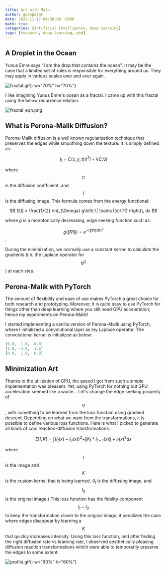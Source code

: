 ```yaml
---
title: Art with Math
author: gozepolat
date: 2022-11-17 04:30:00 -0500
math: true
categories: [Artificial Intelligence, Deep Learning]
tags: [research, deep learning, phd]
---
```


## A Droplet in the Ocean

Yunus Emre says "I am the drop that contains the ocean".  It may be the case that a limited set of rules is responsible for everything around us. They may apply in various scales over and over again.  

![fractal.gif]({{site.baseurl}}/assets/img/fractal.gif?raw=True){: w="70%" h="70%"}

I like imagining Yunus Emre's ocean as a fractal. I came up with this fractal using the below recurrence relation:

![fractal_eqn.png]({{site.baseurl}}/assets/img/fractal_eqn.png)

## What is Perona-Malik Diffusion?

Perona-Malik diffusion is a well known regularization technique that preserves the edges while smoothing down the texture.
It is simply defined as:

$$ I_t = C(x,y,t) \nabla ^2I + \nabla C . \nabla I $$

where $$ C $$ is the diffusion coefficient, and $$ I $$ is the diffusing image. This formula comes from the energy functional:

$$ E[I] = \frac{1}{2} \int_{\Omega} g\left( \| \nabla I(x)\|^2 \right)\, dx $$

where $g$ is a monotonically decreasing, edge seeking function such as:

$$ g\left(\|\nabla I\|\right) = e^{-\left(\|\nabla I\| / K\right)^2} $$.

During the minimization, we normally use a constant kernel to calculate the gradients (i.e. the Laplace operator for $$ \nabla ^2 $$) at each step.

## Perona-Malik with PyTorch

The amount of flexibility and ease of use makes PyTorch
a great choice for both research and prototyping. Moreover, it is quite easy to use PyTorch for things other than deep learning where you still need GPU acceleration; hence my experiments on Perona-Malik!

I started implementing a vanilla version of Perona-Malik using PyTorch, where I initialized a convolutional layer as my Laplace operator. The convolutional kernel is initialized as below:

```python
[0.0,  1.0,  0.0]
[1.0, -4.0,  1.0]
[0.0,  1.0,  0.0]
```

## Minimization Art

Thanks to the utilization of GPU, the speed I got from such a simple implementation was pleasant.
Yet, using PyTorch for nothing but GPU acceleration seemed like a waste... Let's change the edge seeking property of $$ g $$,
with something to be learned from the loss function using gradient descent. Depending on what we want from the transformations, it is possible to define various loss functions. Here is what I picked to generate all kinds of cool reaction-diffusion transformations:

$$ E[I, K] = \int (I_t(x) - I_0(x)) ^2 + \|K_t * I_{t-1}(x)\| + I_t(x) ^2 dx $$

where $$ I $$ is the image and $$ K $$ is the custom kernel that is being learned. ($I_t$ is the diffusing image, and $$ I_0 $$ is the original image.) This loss function has the fidelity component $$ I_t - I_0 $$ to keep the transformation closer to the original image,
it penalizes the case where edges disappear by learning a $$ K $$ that quickly increases intensity. Using this loss function,
and after finding the right diffusion rate vs learning rate, I observed aesthetically pleasing diffusion reaction transformations
which were able to temporarily preserve the edges to some extent:

![profile.gif]({{site.baseurl}}/assets/img/profile.gif?raw=True){: w="60%" h="60%"}
